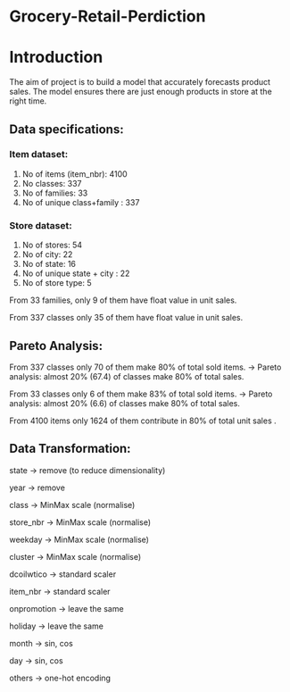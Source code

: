 # Grocery-Retail-Perdiction

# Introduction
The aim of project is to build a model that accurately forecasts product sales. The model ensures there are just enough products in store at the right time.

## Data specifications:

### Item dataset:
1.  No of items (item_nbr): 4100
2.  No classes: 337
3.  No of families: 33
4.  No of unique class+family : 337


### Store dataset:
1. No of stores: 54
2. No of city: 22
3. No of state: 16
4. No of unique state + city : 22
5. No of store type: 5

From 33 families, only 9 of them have float value in unit sales.

From 337 classes only 35 of them have float value in unit sales.

## Pareto Analysis:
From 337 classes only 70 of them make 80% of total sold items. → Pareto analysis: almost 20% (67.4) of classes make 80% of total sales.

From 33 classes only 6 of them make 83% of total sold items. → Pareto analysis: almost 20% (6.6) of classes make 80% of total sales.

From 4100 items only 1624 of them contribute in 80% of total unit sales .


## Data Transformation:

state → remove (to reduce dimensionality)

year → remove 

class → MinMax scale (normalise) 

store_nbr → MinMax scale (normalise)

weekday → MinMax scale (normalise)

cluster → MinMax scale (normalise)


dcoilwtico → standard scaler

item_nbr → standard scaler


onpromotion → leave the same

holiday → leave the same


month → sin, cos

day → sin, cos

others → one-hot encoding
